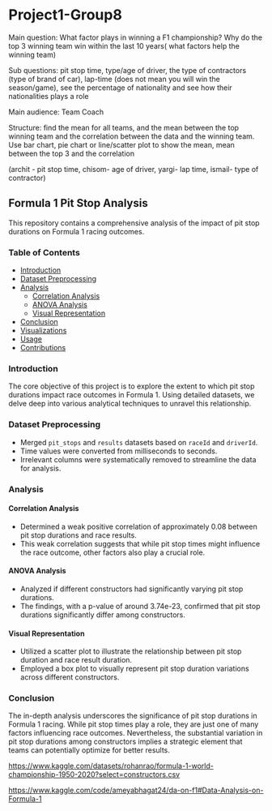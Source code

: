 # Project1-Group8

Main question:
What factor plays in winning a F1 championship? Why do the top 3 winning team win within the last 10 years( what factors help the winning team)

Sub questions: pit stop time, type/age of driver, the type of contractors (type of brand of car), lap-time (does not mean you will win the season/game), see the percentage of nationality and see how their nationalities plays a role

Main audience: Team Coach

Structure: find the mean for all teams, and the mean between the top winning team and the correlation between the data and the winning team. Use bar chart, pie chart or line/scatter plot to show the mean, mean between the top 3 and the correlation

(archit - pit stop time, chisom- age of driver, yargi- lap time, ismail- type of contractor)

## Formula 1 Pit Stop Analysis

This repository contains a comprehensive analysis of the impact of pit stop durations on Formula 1 racing outcomes.

### Table of Contents
- [Introduction](#introduction)
- [Dataset Preprocessing](#dataset-preprocessing)
- [Analysis](#analysis)
  - [Correlation Analysis](#correlation-analysis)
  - [ANOVA Analysis](#anova-analysis)
  - [Visual Representation](#visual-representation)
- [Conclusion](#conclusion)
- [Visualizations](#visualizations)
- [Usage](#usage)
- [Contributions](#contributions)

### Introduction
The core objective of this project is to explore the extent to which pit stop durations impact race outcomes in Formula 1. Using detailed datasets, we delve deep into various analytical techniques to unravel this relationship.

### Dataset Preprocessing
- Merged `pit_stops` and `results` datasets based on `raceId` and `driverId`.
- Time values were converted from milliseconds to seconds.
- Irrelevant columns were systematically removed to streamline the data for analysis.

### Analysis

#### Correlation Analysis
- Determined a weak positive correlation of approximately 0.08 between pit stop durations and race results.
- This weak correlation suggests that while pit stop times might influence the race outcome, other factors also play a crucial role.

#### ANOVA Analysis
- Analyzed if different constructors had significantly varying pit stop durations.
- The findings, with a p-value of around 3.74e-23, confirmed that pit stop durations significantly differ among constructors.

#### Visual Representation
- Utilized a scatter plot to illustrate the relationship between pit stop duration and race result duration.
- Employed a box plot to visually represent pit stop duration variations across different constructors.

### Conclusion
The in-depth analysis underscores the significance of pit stop durations in Formula 1 racing. While pit stop times play a role, they are just one of many factors influencing race outcomes. Nevertheless, the substantial variation in pit stop durations among constructors implies a strategic element that teams can potentially optimize for better results.



https://www.kaggle.com/datasets/rohanrao/formula-1-world-championship-1950-2020?select=constructors.csv

https://www.kaggle.com/code/ameyabhagat24/da-on-f1#Data-Analysis-on-Formula-1

